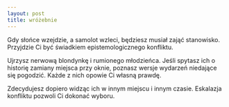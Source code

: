 ```yaml
---
layout: post
title: wróżebnie
---
```


Gdy słońce wzejdzie, a samolot wzleci, będziesz musiał zająć stanowisko. Przyjdzie
Ci być świadkiem epistemologicznego konfliktu.

Ujrzysz nerwową blondynkę i rumionego młodzieńca. Jeśli spytasz ich o historię zamiany
miejsca przy oknie, poznasz wersje wydarzeń niedające się pogodzić. Każde z nich opowie
Ci własną prawdę.

Zdecydujesz dopiero widząc ich w innym miejscu i innym czasie. Eskalazja konfliktu
pozwoli Ci dokonać wyboru. 
